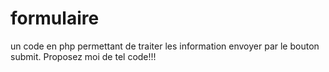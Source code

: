 # formulaire
un code en php permettant de traiter les information envoyer par le bouton submit.
Proposez moi de tel code!!!
